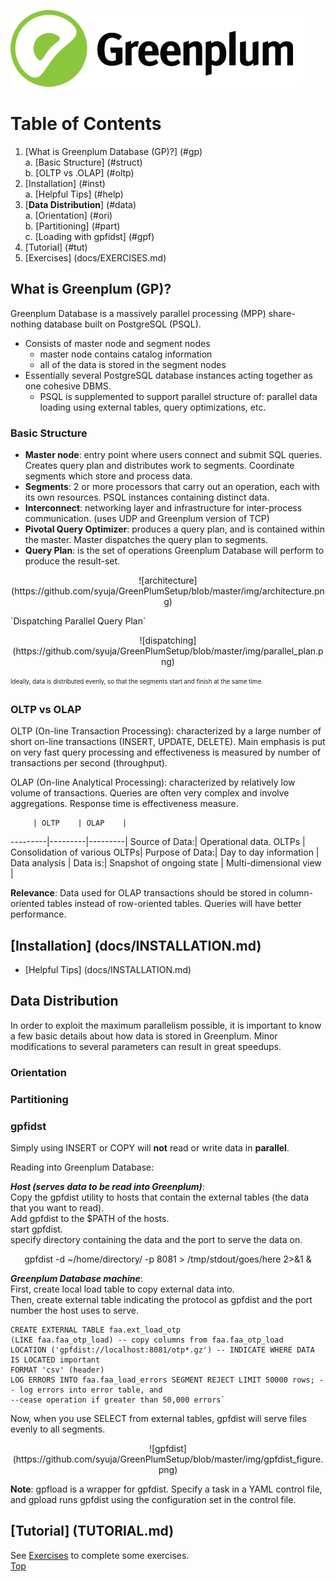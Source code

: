 ![Greenplum](https://github.com/syuja/GreenPlumSetup/blob/master/img/greenplum-logo.png)
# Table of Contents
  1. [What is Greenplum Database (GP)?] (#gp)  
    a. [Basic Structure] (#struct)  
    b. [OLTP vs .OLAP] (#oltp)  
  2. [Installation] (#inst)  
    a. [Helpful Tips] (#help)
  3. [**Data Distribution**] (#data)  
    a. [Orientation] (#ori)  
    b. [Partitioning] (#part)  
    c. [Loading with gpfidst] (#gpf)  
  4. [Tutorial] (#tut)  
  5. [Exercises] (docs/EXERCISES.md)



<a id="gp"></a>
## What is Greenplum (GP)?
  Greenplum Database is a massively parallel processing (MPP) share-nothing database built on PostgreSQL (PSQL).  
  - Consists of master node and segment nodes  
    - master node contains catalog information
    - all of the data is stored in the segment nodes  
  - Essentially several PostgreSQL database instances acting together as one cohesive DBMS. 
    - PSQL is supplemented to support parallel structure of: 
    parallel data loading using external tables, query optimizations, etc.  

<a id="struct"></a>
### Basic Structure
  - **Master node**: entry point where users connect and submit SQL queries. Creates query plan and distributes work to segments. Coordinate segments which store and process data. 
  - **Segments**: 2 or more processors that carry out an operation, each with its own resources. PSQL instances containing distinct data.  
  - **Interconnect**: networking layer and infrastructure for inter-process communication. (uses UDP and Greenplum version of TCP) 
  - **Pivotal Query Optimizer**: produces a query plan, and is contained within the master. Master dispatches the query plan to segments.  
  - **Query Plan**: is the set of operations Greenplum Database will perform to produce the result-set.  
<p align = "center">
![architecture] (https://github.com/syuja/GreenPlumSetup/blob/master/img/architecture.png)
  </p>  
`Dispatching Parallel Query Plan`
<p align = "center">
![dispatching] (https://github.com/syuja/GreenPlumSetup/blob/master/img/parallel_plan.png)
  </p>


<sub><sup> Ideally, data is distributed evenly, so that the segments start and finish at the same time.</sup></sub>


<a id="oltp"></a>
### OLTP vs OLAP 
OLTP (On-line Transaction Processing): characterized by a large number of short on-line transactions (INSERT, UPDATE, DELETE). Main
emphasis is put on very fast query processing and effectiveness is measured by number of transactions per second (throughput).

OLAP (On-line Analytical Processing): characterized by relatively low volume of transactions. Queries are often very complex and
involve aggregations. Response time is effectiveness measure. 


         | OLTP    | OLAP    |
---------|---------|---------|
Source of Data:| Operational data. OLTPs | Consolidation of various OLTPs| 
Purpose of Data:| Day to day information | Data analysis |
Data is:| Snapshot of ongoing state | Multi-dimensional view |  
 
**Relevance**: Data used for OLAP transactions should be stored in column-oriented tables instead of row-oriented tables. Queries will have better performance. 

<a id="inst"></a>  
## [Installation] (docs/INSTALLATION.md) 
<a id="help"> </a>  
  - [Helpful Tips] (docs/INSTALLATION.md)  
  
<a id="data"></a>
## Data Distribution  
In order to exploit the maximum parallelism possible, it is important to know a few basic details about how data is stored in
Greenplum. Minor modifications to several parameters can result in great speedups.  

<a id="ori"></a>
### Orientation  

<a id="part"></a>
### Partitioning 

<a id="gpf"></a>
### gpfidst 
Simply using INSERT or COPY will **not** read or write data in **parallel**. 

Reading into Greenplum Database:  
  
  
_**Host (serves data to be read into Greenplum)**_:  
Copy the gpfdist utility to hosts that contain the external tables (the data that you want to read).  
Add gpfdist to the $PATH of the hosts.   
start gpfdist.  
specify directory containing the data and the port to serve the data on.  

<p align="center"> 
    gpfdist -d ~/home/directory/ -p 8081 > /tmp/stdout/goes/here 2>&1 &  
</p>

_**Greenplum Database machine**_:  
First, create local load table to copy external data into.  
Then, create external table indicating the protocol as gpfdist and the port number the host uses to serve.   

    CREATE EXTERNAL TABLE faa.ext_load_otp  
    (LIKE faa.faa_otp_load) -- copy columns from faa.faa_otp_load  
    LOCATION ('gpfdist://localhost:8081/otp*.gz') -- INDICATE WHERE DATA IS LOCATED important    
    FORMAT 'csv' (header)  
    LOG ERRORS INTO faa.faa_load_errors SEGMENT REJECT LIMIT 50000 rows; -- log errors into error table, and  
    --cease operation if greater than 50,000 errors`
    


Now, when you use SELECT from external tables, gpfdist will serve files evenly to all segments. 

<p align = "center">
![gpfdist] (https://github.com/syuja/GreenPlumSetup/blob/master/img/gpfdist_figure.png)
</p>
  

**Note**: gpfload is a wrapper for gpfdist. Specify a task in a YAML control file, and gpload runs gpfdist using the configuration
set in the control file.  

<a id="tut"></a>
## [Tutorial] (TUTORIAL.md)  

See [Exercises](../docs/EXERCISES.md) to complete some exercises.  
[Top](#top)  
